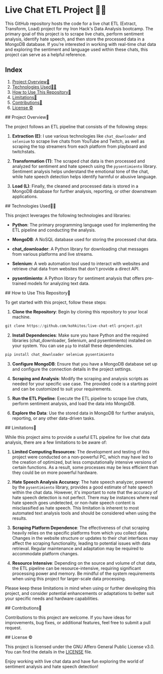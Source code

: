 # Live Chat ETL Project 🔴💭

This GitHub repository hosts the code for a live chat ETL (Extract, Transform, Load) project for my Iron Hack's Data Analysis bootcamp. The primary goal of this project is to scrape live chats, perform sentiment analysis, identify hate speech, and then store the processed data in a MongoDB database. If you're interested in working with real-time chat data and exploring the sentiment and language used within these chats, this project can serve as a helpful reference.

## Index

1. [Project Overview🔎](#project)
1. [Technologies Used👩‍💻](#techs)
1. [How to Use This Repository📒](#howto)
1. [Limitations🛑](#limitations)
1. [Contributions👥](#contributions)
1. [License ©](#license)

<a name="project"/>
## Project Overview🔎

The project follows an ETL pipeline that consists of the following steps:

1. **Extraction (E)**: I use various technologies like `chat_downloader` and `selenium` to scrape live chats from YouTube and Twitch, as well as scraping the top streamers from each platform from playboard and twitchstats.

2. **Transformation (T)**: The scraped chat data is then processed and analyzed for sentiment and hate speech using the `pysentimiento` library. Sentiment analysis helps understand the emotional tone of the chat, while hate speech detection helps identify harmful or abusive language.

3. **Load (L)**: Finally, the cleaned and processed data is stored in a MongoDB database for further analysis, reporting, or other downstream applications.

<a name="techs"/>
## Technologies Used👩‍💻

This project leverages the following technologies and libraries:

- **Python**: The primary programming language used for implementing the ETL pipeline and conducting the analysis.

- **MongoDB**: A NoSQL database used for storing the processed chat data.

- **chat_downloader**: A Python library for downloading chat messages from various platforms and live streams.

- **Selenium**: A web automation tool used to interact with websites and retrieve chat data from websites that don't provide a direct API.

- **pysentimiento**: A Python library for sentiment analysis that offers pre-trained models for analyzing text data.

<a name="howto"/>
## How to Use This Repository📒

To get started with this project, follow these steps:

1. **Clone the Repository**: Begin by cloning this repository to your local machine.

```python
git clone https://github.com/kohkitos/live-chat-etl-project.git
```

2. **Install Dependencies**: Make sure you have Python and the required libraries (chat_downloader, Selenium, and pysentimiento) installed on your system. You can use `pip` to install these dependencies.

```python
pip install chat_downloader selenium pysentimiento
```

3. **Configure MongoDB**: Ensure that you have a MongoDB database set up and configure the connection details in the project settings.

4. **Scraping and Analysis**: Modify the scraping and analysis scripts as needed for your specific use case. The provided code is a starting point and can be customized to suit your requirements.

5. **Run the ETL Pipeline**: Execute the ETL pipeline to scrape live chats, perform sentiment analysis, and load the data into MongoDB.

6. **Explore the Data**: Use the stored data in MongoDB for further analysis, reporting, or any other data-driven tasks.

<a name="limitations"/>
## Limitations🛑

While this project aims to provide a useful ETL pipeline for live chat data analysis, there are a few limitations to be aware of:

1. **Limited Computing Resources**: The development and testing of this project were conducted on a non-powerful PC, which may have led to the creation of optimized, but less computationally intensive versions of certain functions. As a result, some processes may be less efficient than they could be on more powerful hardware.

2. **Hate Speech Analysis Accuracy**: The hate speech analyzer, powered by the `pysentimiento` library, provides a good estimate of hate speech within the chat data. However, it's important to note that the accuracy of hate speech detection is not perfect. There may be instances where real hate speech goes undetected, or non-hate speech content is misclassified as hate speech. This limitation is inherent to most automated text analysis tools and should be considered when using the results.

3. **Scraping Platform Dependence**: The effectiveness of chat scraping heavily relies on the specific platforms from which you collect data. Changes in the website structure or updates to their chat interfaces may affect the scraping functionality, leading to potential issues with data retrieval. Regular maintenance and adaptation may be required to accommodate platform changes.

4. **Resource Intensive**: Depending on the source and volume of chat data, the ETL pipeline can be resource-intensive, requiring significant processing power and memory. Be mindful of the system requirements when using this project for larger-scale data processing.

Please keep these limitations in mind when using or further developing this project, and consider potential enhancements or adaptations to better suit your specific needs and hardware capabilities.

<a name="contributions"/>
## Contributions👥

Contributions to this project are welcome. If you have ideas for improvements, bug fixes, or additional features, feel free to submit a pull request.

<a name="license"/>
## License ©

This project is licensed under the GNU Affero General Public License v3.0. You can find the details in the [LICENSE](LICENSE) file.


Enjoy working with live chat data and have fun exploring the world of sentiment analysis and hate speech detection!


